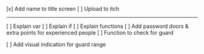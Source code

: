 [x] Add name to title screen
[ ] Upload to itch


---

[ ] Explain var
[ ] Explain if
[ ] Explain functions
[ ] Add password doors & extra points for experienced people
[ ] Function to check for guard

[ ] Add visual indication for guard range